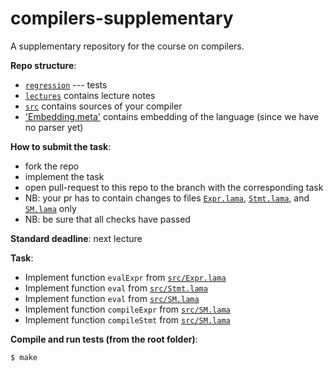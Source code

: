 # compilers-supplementary
A supplementary repository for the course on compilers.

**Repo structure**:
* [`regression`](regression/) --- tests
* [`lectures`](lectures/) contains lecture notes
* [`src`](src/) contains sources of your compiler
* ['Embedding.meta'](regression/Embedding.meta) contains embedding of the language (since we have no parser yet)

**How to submit the task**:
* fork the repo
* implement the task
* open pull-request to this repo to the branch with the corresponding task
* NB: your pr has to contain changes to files [`Expr.lama`](src/Expr.lama), [`Stmt.lama`](src/Stmt.lama), and [`SM.lama`](src/SM.lama) only
* NB: be sure that all checks have passed

**Standard deadline**: next lecture

**Task**:

* Implement function `evalExpr` from [`src/Expr.lama`](src/Expr.lama)
* Implement function `eval` from [`src/Stmt.lama`](src/Stmt.lama)
* Implement function `eval` from [`src/SM.lama`](src/SM.lama)
* Implement function `compileExpr` from [`src/SM.lama`](src/SM.lama)
* Implement function `compileStmt` from [`src/SM.lama`](src/SM.lama)

**Compile and run tests (from the root folder)**:
```bash
$ make
```